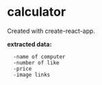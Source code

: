 # calculator

Created with create-react-app.

**extracted data:**
```
  -name of computer
  -number of like
  -price
  -image links
```
